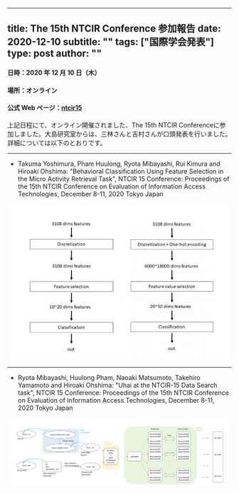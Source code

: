 
---
title: The 15th NTCIR Conference 参加報告
date: 2020-12-10
subtitle: ""
tags: ["国際学会発表"]
type: post
author: ""
---

<!--more-->

#### 日時：2020 年 12 月 10 日（木）

#### 場所：オンライン

#### 公式 Web ページ：[ntcir15](http://research.nii.ac.jp/ntcir/ntcir-15/conference.html)

上記日程にて、オンライン開催されました、The 15th NTCIR Conferenceに参加しました。大島研究室からは、三林さんと吉村さんが口頭発表を行いました。詳細については以下のとおりです。

<hr>

+ Takuma Yoshimura, Pham Huulong, Ryota Mibayashi, Rui Kimura and Hiroaki Ohshima: "Behavioral Classification Using Feature Selection in the Micro Activity Retrieval Task", NTCIR 15 Conference: Proceedings of the 15th NTCIR Conference on Evaluation of Information Access Technologies, December 8-11, 2020 Tokyo Japan

![FS,FVS](Screenshot%20from%202021-01-13%2016-54-44.png)


<hr>

+ Ryota Mibayashi, Huulong Pham, Naoaki Matsumoto, Takehiro Yamamoto and Hiroaki Ohshima: "Uhai at the NTCIR-15 Data Search task", NTCIR 15 Conference: Proceedings of the 15th NTCIR Conference on Evaluation of Information Access Technologies, December 8-11, 2020 Tokyo Japan

![FS,FVS](uhai.png)
